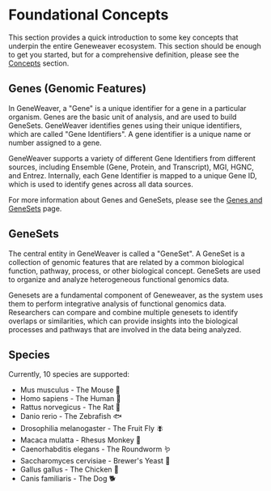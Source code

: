 # Foundational Concepts
This section provides a quick introduction to some key concepts that underpin the entire
Geneweaver ecosystem. This section should be enough to get you started, but for a 
comprehensive definition, please see the [Concepts](../concepts/index.md) section.

## Genes (Genomic Features)
In GeneWeaver, a "Gene" is a unique identifier for a gene in a particular organism. 
Genes are the basic unit of analysis, and are used to build GeneSets. GeneWeaver 
identifies genes using their unique identifiers, which are called "Gene Identifiers".
A gene identifier is a unique name or number assigned to a gene. 

GeneWeaver supports a variety of different Gene Identifiers from different sources,
including Ensemble (Gene, Protein, and Transcript), MGI, HGNC, and Entrez. Internally,
each Gene Identifier is mapped to a unique Gene ID, which is used to identify genes
across all data sources.

For more information about Genes and GeneSets, please see the
[Genes and GeneSets](../concepts/genes-and-genesets.md) page.

## GeneSets
The central entity in GeneWeaver is called a "GeneSet". A GeneSet  is a collection of 
genomic features that are related by a common biological function, pathway, process, or other
biological concept. GeneSets are used to organize and analyze heterogeneous functional
genomics data.

Genesets are a fundamental component of Geneweaver, as the system uses them to perform 
integrative analysis of functional genomics data. Researchers can compare and combine 
multiple genesets to identify overlaps or similarities, which can provide insights into 
the biological processes and pathways that are involved in the data being analyzed.

## Species
Currently, 10 species are supported:

- Mus musculus - The Mouse 🐁
- Homo sapiens - The Human 🧍
- Rattus norvegicus - The Rat 🐀
- Danio rerio - The Zebrafish 🐟
- Drosophilia melanogaster - The Fruit Fly 🪰
- Macaca mulatta - Rhesus Monkey 🐒 
- Caenorhabditis elegans - The Roundworm 🪱
- Saccharomyces cervisiae - Brewer's Yeast 🍺
- Gallus gallus - The Chicken 🐓
- Canis familiaris - The Dog 🐕